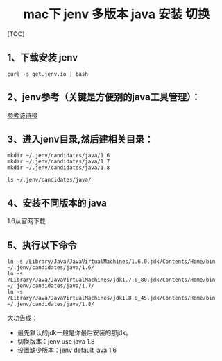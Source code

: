 <h1 align="center">mac下  jenv 多版本 java 安装 切换</h1>

[TOC]

## 1、下载安装 jenv

```
curl -s get.jenv.io | bash
```

## 2、jenv参考（关键是方便别的java工具管理）： 

[参考该链接](https://github.com/linux-china/jenv/wiki/Chinese-Introduction)


## 3、进入jenv目录,然后建相关目录：

```
mkdir ~/.jenv/candidates/java/1.6
mkdir ~/.jenv/candidates/java/1.7
mkdir ~/.jenv/candidates/java/1.8

ls ~/.jenv/candidates/java/
```

## 4、安装不同版本的 java

1.6从官网下载


## 5、执行以下命令

```
ln -s /Library/Java/JavaVirtualMachines/1.6.0.jdk/Contents/Home/bin ~/.jenv/candidates/java/1.6/
ln -s /Library/Java/JavaVirtualMachines/jdk1.7.0_80.jdk/Contents/Home/bin ~/.jenv/candidates/java/1.7/
ln -s /Library/Java/JavaVirtualMachines/jdk1.8.0_45.jdk/Contents/Home/bin ~/.jenv/candidates/java/1.8/
```

大功告成： 
* 最先默认的jdk一般是你最后安装的那jdk。 
* 切换版本：jenv use java 1.8 
* 设置缺少版本：jenv default java 1.6